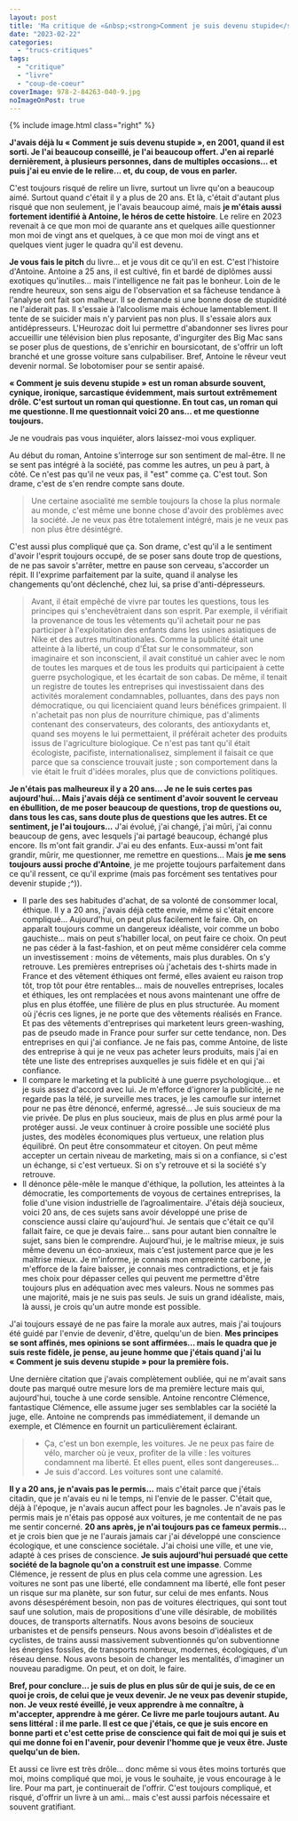 ```yaml
---
layout: post
title: 'Ma critique de «&nbsp;<strong>Comment je suis devenu stupide</strong>&nbsp;» de <em>Martin Page</em>'
date: "2023-02-22"
categories: 
  - "trucs-critiques"
tags: 
  - "critique"
  - "livre"
  - "coup-de-coeur"
coverImage: 978-2-84263-040-9.jpg
noImageOnPost: true
---
```


{% include image.html class="right" %}

<strong>J'avais déjà lu «&nbsp;Comment je suis devenu stupide&nbsp;», en 2001, quand il est sorti. Je l'ai beaucoup conseillé, je l'ai beaucoup offert. J'en ai reparlé dernièrement, à plusieurs personnes, dans de multiples occasions... et puis j'ai eu envie de le relire... et, du coup, de vous en parler.</strong>

C'est toujours risqué de relire un livre, surtout un livre qu'on a beaucoup aimé. Surtout quand c'était il y a plus de 20&nbsp;ans. Et là, c'était d'autant plus risqué que non seulement, je l'avais beaucoup aimé, mais <strong>je m'étais aussi fortement identifié à Antoine, le héros de cette histoire</strong>. Le relire en 2023 revenait à ce que mon moi de quarante ans et quelques aille questionner mon moi de vingt ans et quelques, à ce que mon moi de vingt ans et quelques vient juger le quadra qu'il est devenu.

<strong>Je vous fais le pitch</strong> du livre... et je vous dit ce qu'il en est. C'est l'histoire d'Antoine. Antoine a 25 ans, il est cultivé, fin et bardé de diplômes aussi exotiques qu'inutiles... mais l'intelligence ne fait pas le bonheur. Loin de le rendre heureux, son sens aigu de l'observation et sa fâcheuse tendance à l'analyse ont fait son malheur. Il se demande si une bonne dose de stupidité ne l'aiderait pas. Il s'essaie à l’alcoolisme mais échoue lamentablement. Il tente de se suicider mais n'y parvient pas non plus. Il s'essaie alors aux antidépresseurs. L'Heurozac doit lui permettre d'abandonner ses livres pour accueillir une télévision bien plus reposante, d'ingurgiter des Big Mac sans se poser plus de questions, de s'enrichir en boursicotant, de s'offrir un loft branché et une grosse voiture sans culpabiliser. Bref, Antoine le rêveur veut devenir normal. Se lobotomiser pour se sentir apaisé.

<strong>«&nbsp;Comment je suis devenu stupide&nbsp;» est un roman absurde souvent, cynique, ironique, sarcastique évidemment, mais surtout extrêmement drôle. C'est surtout un roman qui questionne. En tout cas, un roman qui me questionne. Il me questionnait voici 20 ans... et me questionne toujours.</strong>

Je ne voudrais pas vous inquiéter, alors laissez-moi vous expliquer.

Au début du roman, Antoine s’interroge sur son sentiment de mal-être. Il ne se sent pas intégré à la société, pas comme les autres, un peu à part, à côté. Ce n'est pas qu'il ne veux pas, il "est" comme ça. C'est tout. Son drame, c'est de s'en rendre compte sans doute.

<blockquote class="citation">
  <p>Une certaine asocialité me semble toujours la chose la plus normale au monde, c'est même une bonne chose d'avoir des problèmes avec la société. Je ne veux pas être totalement intégré, mais je ne veux pas non plus être désintégré.</p>
</blockquote>

C'est aussi plus compliqué que ça. Son drame, c'est qu'il a le sentiment d'avoir l'esprit toujours occupé, de se poser sans doute trop de questions, de ne pas savoir s'arrêter, mettre en pause son cerveau, s'accorder un répit. Il l'exprime parfaitement par la suite, quand il analyse les changements qu'ont déclenché, chez lui, sa prise d'anti-dépresseurs.

<blockquote class="citation">
  <p>Avant, il était empêché de vivre par toutes les questions, tous les principes qui s'enchevêtraient dans son esprit. Par exemple, il vérifiait la provenance de tous les vêtements qu'il achetait pour ne pas participer à l'exploitation des enfants dans les usines asiatiques de Nike et des autres multinationales. Comme la publicité était une atteinte à la liberté, un coup d'État sur le consommateur, son imaginaire et son inconscient, il avait constitué un cahier avec le nom de toutes les marques et de tous les produits qui participaient à cette guerre psychologique, et les écartait de son cabas. De même, il tenait un registre de toutes les entreprises qui investissaient dans des activités moralement condamnables, polluantes, dans des pays non démocratique, ou qui licenciaient quand leurs bénéfices grimpaient. Il n'achetait pas non plus de nourriture chimique, pas d'aliments contenant des conservateurs, des colorants, des antioxydants et, quand ses moyens le lui permettaient, il préférait acheter des produits issus de l'agriculture biologique. Ce n'est pas tant qu'il était écologiste, pacifiste, internationalisez, simplement il faisait ce que parce que sa conscience trouvait juste ; son comportement dans la vie était le fruit d'idées morales, plus que de convictions politiques.</p>
</blockquote>

<strong>Je n'étais pas malheureux il y a 20 ans... Je ne le suis certes pas aujourd'hui... Mais j'avais déjà ce sentiment d'avoir souvent le cerveau en ébullition, de me poser beaucoup de questions, trop de questions ou, dans tous les cas, sans doute plus de questions que les autres. Et ce sentiment, je l'ai toujours...</strong> J'ai évolué, j'ai changé, j'ai mûri, j'ai connu beaucoup de gens, avec lesquels j'ai partagé beaucoup, échangé plus encore. Ils m'ont fait grandir. J'ai eu des enfants. Eux-aussi m'ont fait grandir, mûrir, me questionner, me remettre en questions... Mais <strong>je me sens toujours aussi proche d'Antoine</strong>, je me projette toujours parfaitement dans ce qu'il ressent, ce qu'il exprime (mais pas forcément ses tentatives pour devenir stupide ;^)).

 - Il parle des ses habitudes d'achat, de sa volonté de consommer local, éthique. Il y a 20 ans, j'avais déjà cette envie, même si c'était encore compliqué... Aujourd'hui, on peut plus facilement le faire. Oh, on apparaît toujours comme un dangereux idéaliste, voir comme un bobo gauchiste... mais on peut s'habiller local, on peut faire ce choix. On peut ne pas céder à la <span lang="en">fast-fashion</span>, et on peut même considérer cela comme un investissement&nbsp;: moins de vêtements, mais plus durables. On s'y retrouve. Les premières entreprises où j'achetais des t-shirts <span lang="en">made in France</span> et des vêtement éthiques ont fermé, elles avaient eu raison trop tôt, trop tôt pour être rentables... mais de nouvelles entreprises, locales et éthiques, les ont remplacées et nous avons maintenant une offre de plus en plus étoffée, une filière de plus en plus structurée. Au moment où j'écris ces lignes, je ne porte que des vêtements réalisés en France. Et pas des vêtements d'entreprises qui marketent leurs <span lang="en">green-washing</span>, pas de pseudo <span lang="en">made in France</span> pour surfer sur cette tendance, non. Des entreprises en qui j'ai confiance. Je ne fais pas, comme Antoine, de liste des entreprise à qui je ne veux pas acheter leurs produits, mais j'ai en tête une liste des entreprises auxquelles je suis fidèle et en qui j'ai confiance.
 - Il compare le marketing et la publicité à une guerre psychologique... et je suis assez d'accord avec lui. Je m'efforce d'ignorer la publicité, je ne regarde pas la télé, je surveille mes traces, je les camoufle sur internet pour ne pas être dénoncé, enfermé, agressé... Je suis soucieux de ma vie privée. De plus en plus soucieux, mais de plus en plus armé pour la protéger aussi. Je veux continuer à croire possible une société plus justes, des modèles économiques plus vertueux, une relation plus équilibré. On peut être consommateur et citoyen. On peut même accepter un certain niveau de marketing, mais si on a confiance, si c'est un échange, si c'est vertueux. Si on s'y retrouve et si la société s'y retrouve.
 - Il dénonce pêle-mêle le manque d'éthique, la pollution, les atteintes à la démocratie, les comportements de voyous de certaines entreprises, la folie d'une vision industrielle de l’agroalimentaire. J'étais déjà soucieux, voici 20 ans, de ces sujets sans avoir développé une prise de conscience aussi claire qu'aujourd'hui. Je sentais que c'était ce qu'il fallait faire, ce que je devais faire... sans pour autant bien connaître le sujet, sans bien le comprendre. Aujourd'hui, je le maîtrise mieux, je suis même devenu un éco-anxieux, mais c'est justement parce que je les maîtrise mieux. Je m'informe, je connais mon empreinte carbone, je m'efforce de la faire baisser, je connais mes contradictions, et je fais mes choix pour dépasser celles qui peuvent me permettre d'être toujours plus en adéquation avec mes valeurs. Nous ne sommes pas une majorité, mais je ne suis pas seuls. Je suis un grand idéaliste, mais, là aussi,  je crois qu'un autre monde est possible.

 J'ai toujours essayé de ne pas faire la morale aux autres, mais j'ai toujours été guidé par l'envie de devenir, d'être, quelqu'un de bien. <strong>Mes principes se sont affinés, mes opinions se sont affirmées... mais le quadra que je suis reste fidèle, je pense, au jeune homme que j'étais quand j'ai lu «&nbsp;Comment je suis devenu stupide&nbsp;» pour la première fois.</strong>

 Une dernière citation que j'avais complètement oubliée, qui ne m'avait sans doute pas marqué outre mesure lors de ma première lecture mais qui, aujourd'hui, touche à une corde sensible. Antoine rencontre Clémence, fantastique Clémence, elle assume juger ses semblables car la société la juge, elle. Antoine ne comprends pas immédiatement, il demande un exemple, et Clémence en fournit un particulièrement éclairant.
 
<blockquote class="citation">
  <div>
    <ul>
      <li>Ça, c'est un bon exemple, les voitures. Je ne peux pas faire de vélo, marcher où je veux, profiter de la ville : les voitures condamnent ma liberté. Et elles puent, elles sont dangereuses...</li>
      <li>Je suis d'accord. Les voitures sont une calamité.</li>
    </ul>
  </div>
</blockquote>

<strong>Il y a 20 ans, je n'avais pas le permis...</strong> mais c'était parce que j'étais citadin, que je n'avais eu ni le temps, ni l'envie de le passer. C'était que, déjà à l'époque, je n'avais aucun affect pour les bagnoles. Je n'avais pas le permis mais je n'étais pas opposé aux voitures, je me contentait de ne pas me sentir concerné.
<strong>20 ans après, je n'ai toujours pas ce fameux permis...</strong> et je crois bien que je ne l'aurais jamais car j'ai développé une conscience écologique, et une conscience sociétale. J'ai choisi une ville, et une vie, adapté à ces prises de conscience. <strong>Je suis aujourd'hui persuadé que cette société de la bagnole qu'on a construit est une impasse</strong>. Comme Clémence, je ressent de plus en plus cela comme une agression. Les voitures ne sont pas une liberté, elle condamnent ma liberté, elle font peser un risque sur ma planète, sur son futur, sur celui de mes enfants. Nous avons désespérément besoin, non pas de voitures électriques, qui sont tout sauf une solution, mais de propositions d'une ville désirable, de mobilités douces, de transports alternatifs. Nous avons besoins de soucieux urbanistes et de pensifs penseurs. Nous avons besoin d'idéalistes et de cyclistes, de trains aussi massivement subventionnés qu'on subventionne les énergies fossiles, de transports nombreux, modernes, écologiques, d'un réseau dense. Nous avons besoin de changer les mentalités, d'imaginer un nouveau paradigme. On peut, et on doit, le faire.

<strong>Bref, pour conclure... je suis de plus en plus sûr de qui je suis, de ce en quoi je crois, de celui que je veux devenir. Je ne veux pas devenir stupide, non. Je veux resté éveillé, je veux apprendre à me connaître, à m'accepter, apprendre à me gérer. Ce livre me parle toujours autant. Au sens littéral : il me parle. Il est ce que j'étais, ce que je suis encore en bonne parti et c'est cette prise de conscience qui fait de moi qui je suis et qui me donne foi en l'avenir, pour devenir l'homme que je veux être. Juste quelqu'un de bien.</strong>

Et aussi ce livre est très drôle... donc même si vous êtes moins torturés que moi, moins compliqué que moi, je vous le souhaite, je vous encourage à le lire. Pour ma part, je continuerait de l'offrir. C'est toujours compliqué, et risqué, d'offrir un livre à un ami... mais c'est aussi parfois nécessaire et souvent gratifiant.
